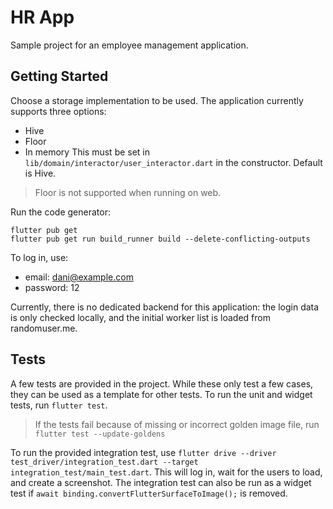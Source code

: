 
# HR App

Sample project for an employee management application.

## Getting Started

Choose a storage implementation to be used. The application currently supports three options:

 - Hive
 - Floor
 - In memory
This must be set in `lib/domain/interactor/user_interactor.dart` in the constructor. Default is Hive.

> Floor is not supported when running on web.


Run the code generator:

    flutter pub get
    flutter pub get run build_runner build --delete-conflicting-outputs

To log in, use:

 - email: dani@example.com
 - password: 12

Currently, there is no dedicated backend for this application: the login data is only checked locally, and the initial worker list is loaded from randomuser.me.

## Tests

A few tests are provided in the project. While these only test a few cases, they can be used as a template for other tests.
To run the unit and widget tests, run `flutter test`.

> If the tests fail because of missing or incorrect golden image file, run `flutter test --update-goldens`

To run the provided integration test, use `flutter drive --driver test_driver/integration_test.dart --target integration_test/main_test.dart`. This will log in, wait for the users to load, and create a screenshot.
The integration test can also be run as a widget test if `await binding.convertFlutterSurfaceToImage();` is removed.